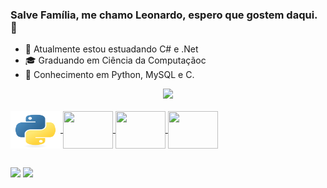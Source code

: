 ### Salve Família, me chamo Leonardo, espero que gostem daqui. 🤗

- 🌱 Atualmente estou estuadando C# e .Net
- 🎓 Graduando em Ciência da Computaçãoc
- 📖 Conhecimento em Python, MySQL e C.


<div align="center">
  <a href="https://github.com/Tandyy12">
  <img height="180em" src="https://github-readme-stats.vercel.app/api?username=Tandyy12&show_icons=true&theme=dark"/>
</div>

<div style="display: inline_block"><br>
  <img align="center" height="60" width="80" src="https://raw.githubusercontent.com/devicons/devicon/master/icons/python/python-original.svg">  
  <img align="center" height="60" width="80" src="https://cdn.jsdelivr.net/gh/devicons/devicon/icons/mysql/mysql-plain-wordmark.svg" />    
  <img align="center" height="60" width="80" src="https://cdn.jsdelivr.net/gh/devicons/devicon/icons/c/c-original.svg" />
  <img align="center" height="60" width="80" src="https://cdn.jsdelivr.net/gh/devicons/devicon/icons/dot-net/dot-net-original-wordmark.svg" />          
</div>

##

<div>
  <a href="https://www.instagram.com/leog0mes" target="_blank"><img src="https://img.shields.io/badge/-Instagram-%23E4405F?style=for-the-badge&logo=instagram&logoColor=white" target="_blank"></a>
  <a href="https://www.linkedin.com/in/leonardo-gomes-dos-santos-702410220/" target="_blank"><img src="https://img.shields.io/badge/-LinkedIn-%230077B5?style=for-the-badge&logo=linkedin&logoColor=white" target="_blank"></a>

</div>
          


